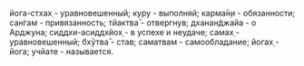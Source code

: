 йога-стхах̣ - уравновешенный; куру - выполняй; карма̄н̣и - обязанности; сан̇гам - привязанность; тйактва̄ - отвергнув; дханан̃джайа - о Арджуна; сиддхи-асиддхйох̣ - в успехе и неудаче; самах̣ - уравновешенный; бхӯтва̄ - став; саматвам - самообладание; йогах̣ - йога; учйате - называется.